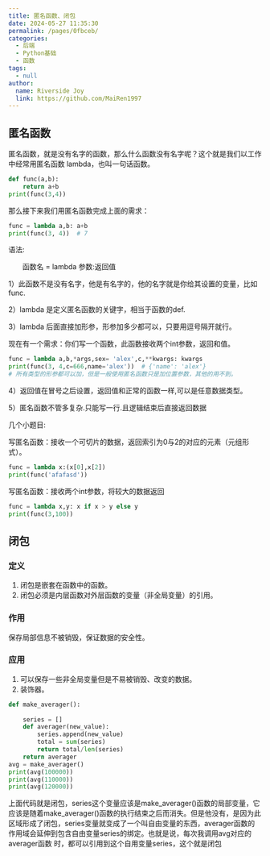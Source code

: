 ```yaml
---
title: 匿名函数、闭包
date: 2024-05-27 11:35:30
permalink: /pages/0fbceb/
categories: 
  - 后端
  - Python基础
  - 函数
tags: 
  - null
author: 
  name: Riverside Joy
  link: https://github.com/MaiRen1997
---
```

## 匿名函数

匿名函数，就是没有名字的函数，那么什么函数没有名字呢？这个就是我们以工作中经常用匿名函数 lambda，也叫一句话函数。

```python
def func(a,b):
    return a+b
print(func(3,4))
```

那么接下来我们用匿名函数完成上面的需求：

```python
func = lambda a,b: a+b
print(func(3, 4))  # 7
```

语法:

　　函数名 = lambda 参数:返回值

  1）此函数不是没有名字，他是有名字的，他的名字就是你给其设置的变量，比如func.

  2）lambda 是定义匿名函数的关键字，相当于函数的def.

  3）lambda 后面直接加形参，形参加多少都可以，只要用逗号隔开就行。

现在有一个需求：你们写一个函数，此函数接收两个int参数，返回和值。

```python
func = lambda a,b,*args,sex= 'alex',c,**kwargs: kwargs
print(func(3, 4,c=666,name='alex'))  # {'name': 'alex'}
# 所有类型的形参都可以加，但是一般使用匿名函数只是加位置参数，其他的用不到。
```

4）返回值在冒号之后设置，返回值和正常的函数一样,可以是任意数据类型。

5）匿名函数不管多复杂.只能写一行.且逻辑结束后直接返回数据

几个小题目:

写匿名函数：接收一个可切片的数据，返回索引为0与2的对应的元素（元组形式）。

```python
func = lambda x:(x[0],x[2])
print(func('afafasd'))
```

写匿名函数：接收两个int参数，将较大的数据返回

```python
func = lambda x,y: x if x > y else y
print(func(3,100))
```

## 闭包

### 定义

1. 闭包是嵌套在函数中的函数。
2. 闭包必须是内层函数对外层函数的变量（非全局变量）的引用。

### 作用

保存局部信息不被销毁，保证数据的安全性。

### 应用

1. 可以保存一些非全局变量但是不易被销毁、改变的数据。
2. 装饰器。

```python
def make_averager():
    
    series = []
    def averager(new_value):
        series.append(new_value)
        total = sum(series)
        return total/len(series)
    return averager
avg = make_averager()
print(avg(100000))
print(avg(110000))
print(avg(120000))
```

上面代码就是闭包，series这个变量应该是make_averager()函数的局部变量，它应该是随着make_averager()函数的执行结束之后而消失。但是他没有，是因为此区域形成了闭包，series变量就变成了一个叫自由变量的东西，averager函数的作用域会延伸到包含自由变量series的绑定。也就是说，每次我调用avg对应的averager函数 时，都可以引用到这个自用变量series，这个就是闭包























